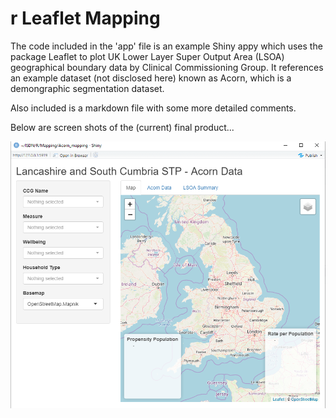 # r Leaflet Mapping

The code included in the 'app' file is an example Shiny appy which uses the package Leaflet to plot UK Lower Layer Super Output Area (LSOA) geographical boundary data by Clinical Commissioning Group. It references an example dataset (not disclosed here) known as Acorn, which is a demongraphic segmentation dataset.

Also included is a markdown file with some more detailed comments.

Below are screen shots of the (current) final product...

![Initial](Map_pic.png)




